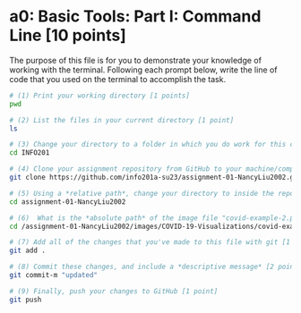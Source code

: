 # a0: Basic Tools: Part I: Command Line [10 points]

The purpose of this file is for you to demonstrate your knowledge of working with the terminal. Following each prompt below, write the line of code that you used on the terminal to accomplish the task.

```bash
# (1) Print your working directory [1 points]
pwd

# (2) List the files in your current directory [1 point]
ls

# (3) Change your directory to a folder in which you do work for this class (if you haven't created such a folder, please do so now — perhaps titled "INFO201") [1 point]
cd INFO201

# (4) Clone your assignment repository from GitHub to your machine/computer [1 point]
git clone https://github.com/info201a-su23/assignment-01-NancyLiu2002.git

# (5) Using a *relative path*, change your directory to inside the repository you just cloned [1 point]
cd assignment-01-NancyLiu2002

# (6)  What is the *absolute path* of the image file "covid-example-2.png"? (You can answer the absolute path on your own computer, or the absolute path only within the GitHub repository) [1 points]
cd /assignment-01-NancyLiu2002/images/COVID-19-Visualizations/covid-example-2.png/

# (7) Add all of the changes that you've made to this file with git [1 point]
git add .

# (8) Commit these changes, and include a *descriptive message* [2 points]
git commit-m "updated"

# (9) Finally, push your changes to GitHub [1 point]
git push

```
